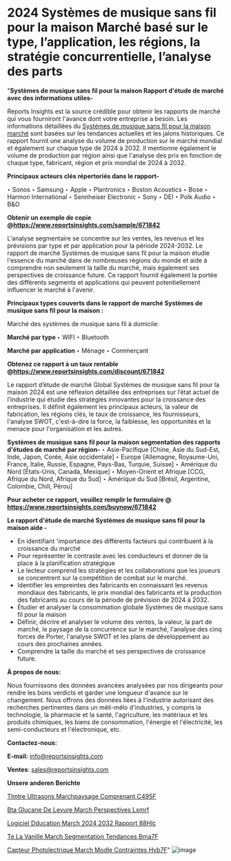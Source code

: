 # 2024 Systèmes de musique sans fil pour la maison Marché basé sur le type, l’application, les régions, la stratégie concurrentielle, l’analyse des parts

 "<strong>Systèmes de musique sans fil pour la maison Rapport d'étude de marché avec des informations utiles-</strong>

Reports Insights est la source crédible pour obtenir les rapports de marché qui vous fourniront l'avance dont votre entreprise a besoin. Les informations détaillées du <a href=https://www.reportsinsights.com/sample/671842>Systèmes de musique sans fil pour la maison marché</a> sont basées sur les tendances actuelles et les jalons historiques. Ce rapport fournit une analyse du volume de production sur le marché mondial et également sur chaque type de 2024 à 2032. Il mentionne également le volume de production par région ainsi que l'analyse des prix en fonction de chaque type, fabricant, région et prix mondial de 2024 à 2032.

<b>Principaux acteurs clés répertoriés dans le rapport-</b>

‣ Sonos
‣ Samsung
‣ Apple
‣ Plantronics
‣ Boston Acoustics
‣ Bose
‣ Harmon International
‣ Sennheiser Electronic
‣ Sony
‣ DEI
‣ Polk Audio
‣ B&O

<strong><b>Obtenir un exemple de copie @</b></strong><a href=https://www.reportsinsights.com/sample/671842><strong><b>https://www.reportsinsights.com/sample/671842</b></strong></a>

L'analyse segmentaire se concentre sur les ventes, les revenus et les prévisions par type et par application pour la période 2024-2032. Le rapport de marché Systèmes de musique sans fil pour la maison étudie l'essence du marché dans de nombreuses régions du monde et aide à comprendre non seulement la taille du marché, mais également ses perspectives de croissance future. Ce rapport fournit également la portée des différents segments et applications qui peuvent potentiellement influencer le marché à l'avenir.

<strong>Principaux types couverts dans le rapport de marché Systèmes de musique sans fil pour la maison :</strong>

Marché des systèmes de musique sans fil à domicile:

<strong>Marché par type </strong>
‣ WIFI
‣ Bluetooth

<strong>Marché par application </strong>
‣ Ménage
‣ Commerçant

<strong><b>Obtenez ce rapport à un taux rentable @</b></strong><a href=https://www.reportsinsights.com/discount/671842><strong><b>https://www.reportsinsights.com/discount/671842</b></strong></a>

Le rapport d’étude de marché Global Systèmes de musique sans fil pour la maison 2024 est une réflexion détaillée des entreprises sur l’état actuel de l’industrie qui étudie des stratégies innovantes pour la croissance des entreprises. Il définit également les principaux acteurs, la valeur de fabrication, les régions clés, le taux de croissance, les fournisseurs, l'analyse SWOT, c'est-à-dire la force, la faiblesse, les opportunités et la menace pour l'organisation et les autres.

<strong>Systèmes de musique sans fil pour la maison segmentation des rapports d'études de marché par région-</strong>
‣ Asie-Pacifique [Chine, Asie du Sud-Est, Inde, Japon, Corée, Asie occidentale]
‣ Europe [Allemagne, Royaume-Uni, France, Italie, Russie, Espagne, Pays-Bas, Turquie, Suisse]
‣ Amérique du Nord [États-Unis, Canada, Mexique]
‣ Moyen-Orient et Afrique [CCG, Afrique du Nord, Afrique du Sud]
‣ Amérique du Sud [Brésil, Argentine, Colombie, Chili, Pérou]

<strong>Pour acheter ce rapport, veuillez remplir le formulaire @   <a href=https://www.reportsinsights.com/buynow/671842>https://www.reportsinsights.com/buynow/671842</a></strong>

<strong>Le rapport d'étude de marché Systèmes de musique sans fil pour la maison aide -</strong>
<ul>
  <li>En identifiant 'importance des différents facteurs qui contribuent à la croissance du marché</li>
  <li>Pour représenter le contraste avec les conducteurs et donner de la place à la planification stratégique</li>
  <li>Le lecteur comprend les stratégies et les collaborations que les joueurs se concentrent sur la compétition de combat sur le marché.</li>
  <li>Identifier les empreintes des fabricants en connaissant les revenus mondiaux des fabricants, le prix mondial des fabricants et la production des fabricants au cours de la période de prévision de 2024 à 2032.</li>
  <li>Étudier et analyser la consommation globale Systèmes de musique sans fil pour la maison</li>
  <li>Définir, décrire et analyser le volume des ventes, la valeur, la part de marché, le paysage de la concurrence sur le marché, l'analyse des cinq forces de Porter, l'analyse SWOT et les plans de développement au cours des prochaines années.</li>
  <li>Comprendre la taille du marché et ses perspectives de croissance future.</li>
</ul>
<strong>À propos de nous:</strong>

Nous fournissons des données avancées analysées par nos dirigeants pour rendre les bons verdicts et garder une longueur d'avance sur le changement. Nous offrons des données liées à l'industrie autorisant des recherches pertinentes dans un méli-mélo d'industries, y compris la technologie, la pharmacie et la santé, l'agriculture, les matériaux et les produits chimiques, les biens de consommation, l'énergie et l'électricité, les semi-conducteurs et l'électronique, etc.

<strong>Contactez-nous:</strong>

<strong>E-mail:</strong> <a href=mailto:info@reportsinsights.com>info@reportsinsights.com</a>

<strong>Ventes</strong>: <a href=mailto:sales@reportsinsights.com>sales@reportsinsights.com</a>

<strong>Unsere anderen Berichte</strong>

<a href=https://www.linkedin.com/pulse/t%C3%A9l%C3%A9m%C3%A8tre-%C3%A0-ultrasons-march%C3%A9paysage-comprenant-c495f/>Tlmtre  Ultrasons Marchpaysage Comprenant C495F</a>

<a href=https://www.linkedin.com/pulse/b%C3%AAta-glucane-de-levure-march%C3%A9-perspectives-lxmrf/>Bta Glucane De Levure March Perspectives Lxmrf</a>

<a href=https://www.linkedin.com/pulse/logiciel-d%C3%A9ducation-march%C3%A9-2024-2032-rapport-88hlc/>Logiciel Dducation March 2024 2032 Rapport 88Hlc</a>

<a href=https://www.linkedin.com/pulse/p%C3%A2te-%C3%A0-la-vanille-march%C3%A9-segmentation-tendances-bma7f/>Te  La Vanille March Segmentation Tendances Bma7F</a>

<a href=https://www.linkedin.com/pulse/capteur-photo%C3%A9lectrique-march%C3%A9-mod%C3%A8le-contraintes-hvb7f/>Capteur Photolectrique March Modle Contraintes Hvb7F</a>"
![image](https://github.com/daminid12/RItrends/assets/158430485/9b6c2e0d-d877-46ca-a8e4-15a739511b81)
